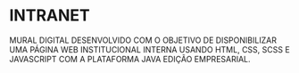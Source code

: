 # INTRANET
MURAL DIGITAL DESENVOLVIDO COM O OBJETIVO DE DISPONIBILIZAR UMA PÁGINA WEB INSTITUCIONAL INTERNA USANDO HTML, CSS, SCSS E JAVASCRIPT COM A PLATAFORMA JAVA EDIÇÃO EMPRESARIAL. 
